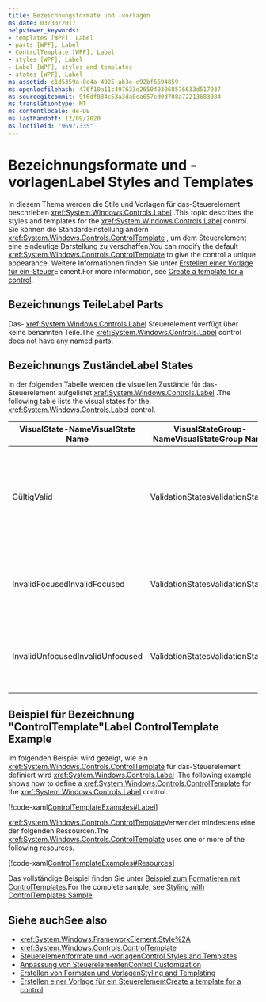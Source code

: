 ```yaml
---
title: Bezeichnungsformate und -vorlagen
ms.date: 03/30/2017
helpviewer_keywords:
- templates [WPF], Label
- parts [WPF], Label
- ControlTemplate [WPF], Label
- styles [WPF], Label
- Label [WPF], styles and templates
- states [WPF], Label
ms.assetid: c1d5359a-8e4a-4925-ab3e-e92bf6694859
ms.openlocfilehash: 476f10a11c497633e2650403068576633d517937
ms.sourcegitcommit: 9f6df084c53a3da0ea657ed0d708a72213683084
ms.translationtype: MT
ms.contentlocale: de-DE
ms.lasthandoff: 12/09/2020
ms.locfileid: "96977335"
---
```

# <a name="label-styles-and-templates"></a><span data-ttu-id="2e01e-102">Bezeichnungsformate und -vorlagen</span><span class="sxs-lookup"><span data-stu-id="2e01e-102">Label Styles and Templates</span></span>
<span data-ttu-id="2e01e-103">In diesem Thema werden die Stile und Vorlagen für das-Steuerelement beschrieben <xref:System.Windows.Controls.Label> .</span><span class="sxs-lookup"><span data-stu-id="2e01e-103">This topic describes the styles and templates for the <xref:System.Windows.Controls.Label> control.</span></span> <span data-ttu-id="2e01e-104">Sie können die Standardeinstellung ändern <xref:System.Windows.Controls.ControlTemplate> , um dem Steuerelement eine eindeutige Darstellung zu verschaffen.</span><span class="sxs-lookup"><span data-stu-id="2e01e-104">You can modify the default <xref:System.Windows.Controls.ControlTemplate> to give the control a unique appearance.</span></span> <span data-ttu-id="2e01e-105">Weitere Informationen finden Sie unter [Erstellen einer Vorlage für ein-Steuer](/dotnet/desktop-wpf/themes/how-to-create-apply-template)Element.</span><span class="sxs-lookup"><span data-stu-id="2e01e-105">For more information, see [Create a template for a control](/dotnet/desktop-wpf/themes/how-to-create-apply-template).</span></span>  
  
## <a name="label-parts"></a><span data-ttu-id="2e01e-106">Bezeichnungs Teile</span><span class="sxs-lookup"><span data-stu-id="2e01e-106">Label Parts</span></span>  
 <span data-ttu-id="2e01e-107">Das- <xref:System.Windows.Controls.Label> Steuerelement verfügt über keine benannten Teile.</span><span class="sxs-lookup"><span data-stu-id="2e01e-107">The <xref:System.Windows.Controls.Label> control does not have any named parts.</span></span>  
  
## <a name="label-states"></a><span data-ttu-id="2e01e-108">Bezeichnungs Zustände</span><span class="sxs-lookup"><span data-stu-id="2e01e-108">Label States</span></span>  
 <span data-ttu-id="2e01e-109">In der folgenden Tabelle werden die visuellen Zustände für das-Steuerelement aufgelistet <xref:System.Windows.Controls.Label> .</span><span class="sxs-lookup"><span data-stu-id="2e01e-109">The following table lists the visual states for the <xref:System.Windows.Controls.Label> control.</span></span>  
  
|<span data-ttu-id="2e01e-110">VisualState-Name</span><span class="sxs-lookup"><span data-stu-id="2e01e-110">VisualState Name</span></span>|<span data-ttu-id="2e01e-111">VisualStateGroup-Name</span><span class="sxs-lookup"><span data-stu-id="2e01e-111">VisualStateGroup Name</span></span>|<span data-ttu-id="2e01e-112">Beschreibung</span><span class="sxs-lookup"><span data-stu-id="2e01e-112">Description</span></span>|  
|-|-|-|  
|<span data-ttu-id="2e01e-113">Gültig</span><span class="sxs-lookup"><span data-stu-id="2e01e-113">Valid</span></span>|<span data-ttu-id="2e01e-114">ValidationStates</span><span class="sxs-lookup"><span data-stu-id="2e01e-114">ValidationStates</span></span>|<span data-ttu-id="2e01e-115">Das Steuerelement verwendet die <xref:System.Windows.Controls.Validation> -Klasse, und die <xref:System.Windows.Controls.Validation.HasError%2A?displayProperty=nameWithType> angefügte-Eigenschaft ist `false` .</span><span class="sxs-lookup"><span data-stu-id="2e01e-115">The control uses the <xref:System.Windows.Controls.Validation> class and the <xref:System.Windows.Controls.Validation.HasError%2A?displayProperty=nameWithType> attached property is `false`.</span></span>|  
|<span data-ttu-id="2e01e-116">InvalidFocused</span><span class="sxs-lookup"><span data-stu-id="2e01e-116">InvalidFocused</span></span>|<span data-ttu-id="2e01e-117">ValidationStates</span><span class="sxs-lookup"><span data-stu-id="2e01e-117">ValidationStates</span></span>|<span data-ttu-id="2e01e-118">Die <xref:System.Windows.Controls.Validation.HasError%2A?displayProperty=nameWithType> angefügte-Eigenschaft ist, dass `true` das Steuerelement den Fokus besitzt.</span><span class="sxs-lookup"><span data-stu-id="2e01e-118">The <xref:System.Windows.Controls.Validation.HasError%2A?displayProperty=nameWithType> attached property is `true` has the control has focus.</span></span>|  
|<span data-ttu-id="2e01e-119">InvalidUnfocused</span><span class="sxs-lookup"><span data-stu-id="2e01e-119">InvalidUnfocused</span></span>|<span data-ttu-id="2e01e-120">ValidationStates</span><span class="sxs-lookup"><span data-stu-id="2e01e-120">ValidationStates</span></span>|<span data-ttu-id="2e01e-121">Die <xref:System.Windows.Controls.Validation.HasError%2A?displayProperty=nameWithType> angefügte-Eigenschaft ist, wenn `true` das Steuerelement keinen Fokus hat.</span><span class="sxs-lookup"><span data-stu-id="2e01e-121">The <xref:System.Windows.Controls.Validation.HasError%2A?displayProperty=nameWithType> attached property is `true` has the control does not have focus.</span></span>|  
  
## <a name="label-controltemplate-example"></a><span data-ttu-id="2e01e-122">Beispiel für Bezeichnung "ControlTemplate"</span><span class="sxs-lookup"><span data-stu-id="2e01e-122">Label ControlTemplate Example</span></span>  
 <span data-ttu-id="2e01e-123">Im folgenden Beispiel wird gezeigt, wie ein <xref:System.Windows.Controls.ControlTemplate> für das-Steuerelement definiert wird <xref:System.Windows.Controls.Label> .</span><span class="sxs-lookup"><span data-stu-id="2e01e-123">The following example shows how to define a <xref:System.Windows.Controls.ControlTemplate> for the <xref:System.Windows.Controls.Label> control.</span></span>  
  
 [!code-xaml[ControlTemplateExamples#Label](~/samples/snippets/csharp/VS_Snippets_Wpf/ControlTemplateExamples/CS/resources/label.xaml#label)]  
  
 <span data-ttu-id="2e01e-124"><xref:System.Windows.Controls.ControlTemplate>Verwendet mindestens eine der folgenden Ressourcen.</span><span class="sxs-lookup"><span data-stu-id="2e01e-124">The <xref:System.Windows.Controls.ControlTemplate> uses one or more of the following resources.</span></span>  
  
 [!code-xaml[ControlTemplateExamples#Resources](~/samples/snippets/csharp/VS_Snippets_Wpf/ControlTemplateExamples/CS/resources/shared.xaml#resources)]  
  
 <span data-ttu-id="2e01e-125">Das vollständige Beispiel finden Sie unter [Beispiel zum Formatieren mit ControlTemplates](https://github.com/Microsoft/WPF-Samples/tree/master/Styles%20&%20Templates/IntroToStylingAndTemplating).</span><span class="sxs-lookup"><span data-stu-id="2e01e-125">For the complete sample, see [Styling with ControlTemplates Sample](https://github.com/Microsoft/WPF-Samples/tree/master/Styles%20&%20Templates/IntroToStylingAndTemplating).</span></span>  
  
## <a name="see-also"></a><span data-ttu-id="2e01e-126">Siehe auch</span><span class="sxs-lookup"><span data-stu-id="2e01e-126">See also</span></span>

- <xref:System.Windows.FrameworkElement.Style%2A>
- <xref:System.Windows.Controls.ControlTemplate>
- [<span data-ttu-id="2e01e-127">Steuerelementformate und -vorlagen</span><span class="sxs-lookup"><span data-stu-id="2e01e-127">Control Styles and Templates</span></span>](control-styles-and-templates.md)
- [<span data-ttu-id="2e01e-128">Anpassung von Steuerelementen</span><span class="sxs-lookup"><span data-stu-id="2e01e-128">Control Customization</span></span>](control-customization.md)
- [<span data-ttu-id="2e01e-129">Erstellen von Formaten und Vorlagen</span><span class="sxs-lookup"><span data-stu-id="2e01e-129">Styling and Templating</span></span>](/dotnet/desktop-wpf/fundamentals/styles-templates-overview)
- [<span data-ttu-id="2e01e-130">Erstellen einer Vorlage für ein Steuerelement</span><span class="sxs-lookup"><span data-stu-id="2e01e-130">Create a template for a control</span></span>](/dotnet/desktop-wpf/themes/how-to-create-apply-template)

